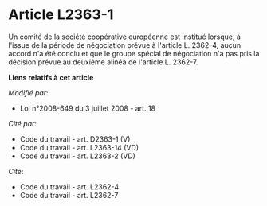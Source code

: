 # Article L2363-1

Un comité de la société coopérative européenne est institué lorsque, à l'issue de la période de négociation prévue à
l'article L. 2362-4, aucun accord n'a été conclu et que le groupe spécial de négociation n'a pas pris la décision prévue au
deuxième alinéa de l'article L. 2362-7.

**Liens relatifs à cet article**

_Modifié par_:

  - Loi n°2008-649 du 3 juillet 2008 - art. 18

_Cité par_:

  - Code du travail - art. D2363-1 (V)
  - Code du travail - art. L2363-14 (VD)
  - Code du travail - art. L2363-2 (VD)

_Cite_:

  - Code du travail - art. L2362-4
  - Code du travail - art. L2362-7
